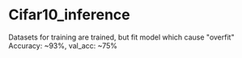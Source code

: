 # Cifar10_inference
Datasets for training are trained, but fit model which cause "overfit"
Accuracy: ~93%, val_acc: ~75%
